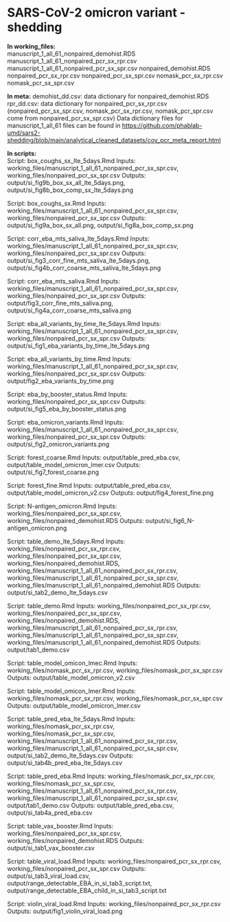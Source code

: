 # SARS-CoV-2 omicron variant - shedding

**In working_files:**  
manuscript_1_all_61_nonpaired_demohist.RDS
manuscript_1_all_61_nonpaired_pcr_sx_rpr.csv
manuscript_1_all_61_nonpaired_pcr_sx_spr.csv
nonpaired_demohist.RDS
nonpaired_pcr_sx_rpr.csv
nonpaired_pcr_sx_spr.csv
nomask_pcr_sx_rpr.csv
nomask_pcr_sx_spr.csv

**In meta:**
demohist_dd.csv: data dictionary for nonpaired_demohist.RDS
rpr_dd.csv: data dictionary for nonpaired_pcr_sx_rpr.csv
(nonpaired_pcr_sx_spr.csv, nomask_pcr_sx_rpr.csv, nomask_pcr_spr.csv come from nonpaired_pcr_sx_spr.csv)
Data dictionary files for manuscript_1_all_61 files can be found in https://github.com/phablab-umd/sars2-shedding/blob/main/analytical_cleaned_datasets/cov_pcr_meta_report.html

**In scripts:**  
Script: box_coughs_sx_lte_5days.Rmd
Inputs: working_files/manuscript_1_all_61_nonpaired_pcr_sx_spr.csv, working_files/nonpaired_pcr_sx_spr.csv
Outputs: output/si_fig9b_box_sx_all_lte_5days.png, output/si_fig8b_box_comp_sx_lte_5days.png

Script: box_coughs_sx.Rmd
Inputs: working_files/manuscript_1_all_61_nonpaired_pcr_sx_spr.csv, working_files/nonpaired_pcr_sx_spr.csv
Outputs: output/si_fig9a_box_sx_all.png, output/si_fig8a_box_comp_sx.png

Script: corr_eba_mts_saliva_lte_5days.Rmd
Inputs: working_files/manuscript_1_all_61_nonpaired_pcr_sx_spr.csv, working_files/nonpaired_pcr_sx_spr.csv
Outputs: output/si_fig3_corr_fine_mts_saliva_lte_5days.png, output/si_fig4b_corr_coarse_mts_saliva_lte_5days.png

Script: corr_eba_mts_saliva.Rmd
Inputs: working_files/manuscript_1_all_61_nonpaired_pcr_sx_spr.csv, working_files/nonpaired_pcr_sx_spr.csv
Outputs: output/fig3_corr_fine_mts_saliva.png, output/si_fig4a_corr_coarse_mts_saliva.png

Script: eba_all_variants_by_time_lte_5days.Rmd
Inputs: working_files/manuscript_1_all_61_nonpaired_pcr_sx_spr.csv, working_files/nonpaired_pcr_sx_spr.csv
Outputs: output/si_fig1_eba_variants_by_time_lte_5days.png

Script: eba_all_variants_by_time.Rmd
Inputs: working_files/manuscript_1_all_61_nonpaired_pcr_sx_spr.csv, working_files/nonpaired_pcr_sx_spr.csv
Outputs: output/fig2_eba_variants_by_time.png

Script: eba_by_booster_status.Rmd
Inputs: working_files/nonpaired_pcr_sx_spr.csv
Outputs: output/si_fig5_eba_by_booster_status.png

Script: eba_omicron_variants.Rmd
Inputs: working_files/manuscript_1_all_61_nonpaired_pcr_sx_spr.csv, working_files/nonpaired_pcr_sx_spr.csv
Outputs: output/si_fig2_omicron_variants.png

Script: forest_coarse.Rmd
Inputs: output/table_pred_eba.csv, output/table_model_omicron_lmer.csv
Outputs: output/si_fig7_forest_coarse.png

Script: forest_fine.Rmd
Inputs: output/table_pred_eba.csv, output/table_model_omicron_v2.csv
Outputs: output/fig4_forest_fine.png

Script: N-antigen_omicron.Rmd
Inputs: working_files/nonpaired_pcr_sx_spr.csv, working_files/nonpaired_demohist.RDS
Outputs: output/si_fig6_N-antigen_omicron.png

Script: table_demo_lte_5days.Rmd
Inputs: working_files/nonpaired_pcr_sx_rpr.csv, working_files/nonpaired_pcr_sx_spr.csv, working_files/nonpaired_demohist.RDS, working_files/manuscript_1_all_61_nonpaired_pcr_sx_rpr.csv, working_files/manuscript_1_all_61_nonpaired_pcr_sx_spr.csv, working_files/manuscript_1_all_61_nonpaired_demohist.RDS
Outputs: output/si_tab2_demo_lte_5days.csv

Script: table_demo.Rmd
Inputs: working_files/nonpaired_pcr_sx_rpr.csv, working_files/nonpaired_pcr_sx_spr.csv, working_files/nonpaired_demohist.RDS, working_files/manuscript_1_all_61_nonpaired_pcr_sx_rpr.csv, working_files/manuscript_1_all_61_nonpaired_pcr_sx_spr.csv, working_files/manuscript_1_all_61_nonpaired_demohist.RDS
Outputs: output/tab1_demo.csv

Script: table_model_omicon_lmec.Rmd
Inputs: working_files/nomask_pcr_sx_rpr.csv, working_files/nomask_pcr_sx_spr.csv
Outputs: output/table_model_omicron_v2.csv

Script: table_model_omicon_lmer.Rmd
Inputs: working_files/nomask_pcr_sx_rpr.csv, working_files/nomask_pcr_sx_spr.csv
Outputs: output/table_model_omicron_lmer.csv

Script: table_pred_eba_lte_5days.Rmd
Inputs: working_files/nomask_pcr_sx_rpr.csv, working_files/nomask_pcr_sx_spr.csv, working_files/manuscript_1_all_61_nonpaired_pcr_sx_rpr.csv, working_files/manuscript_1_all_61_nonpaired_pcr_sx_spr.csv, output/si_tab2_demo_lte_5days.csv
Outputs: output/si_tab4b_pred_eba_lte_5days.csv

Script: table_pred_eba.Rmd
Inputs: working_files/nomask_pcr_sx_rpr.csv, working_files/nomask_pcr_sx_spr.csv, working_files/manuscript_1_all_61_nonpaired_pcr_sx_rpr.csv, working_files/manuscript_1_all_61_nonpaired_pcr_sx_spr.csv, output/tab1_demo.csv
Outputs: output/table_pred_eba.csv, output/si_tab4a_pred_eba.csv

Script: table_vax_booster.Rmd
Inputs: working_files/nonpaired_pcr_sx_spr.csv, working_files/nonpaired_demohist.RDS
Outputs: output/si_tab1_vax_booster.csv

Script: table_viral_load.Rmd
Inputs: working_files/nonpaired_pcr_sx_rpr.csv, working_files/nonpaired_pcr_sx_spr.csv
Outputs: output/si_tab3_viral_load.csv, output/range_detectable_EBA_in_si_tab3_script.txt, output/range_detectable_EBA_child_in_si_tab3_script.txt

Script: violin_viral_load.Rmd
Inputs: working_files/nonpaired_pcr_sx_rpr.csv
Outputs: output/fig1_violin_viral_load.png